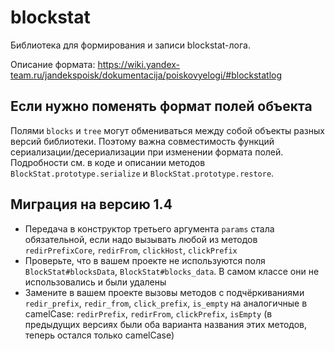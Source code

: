 # blockstat

Библиотека для формирования и записи blockstat-лога.

Описание формата: https://wiki.yandex-team.ru/jandekspoisk/dokumentacija/poiskovyelogi/#blockstatlog

## Если нужно поменять формат полей объекта

Полями `blocks` и `tree` могут обмениваться между собой объекты разных версий библиотеки. Поэтому важна совместимость функций сериализации/десериализации при изменении формата полей.
Подробности см. в коде и описании методов `BlockStat.prototype.serialize` и `BlockStat.prototype.restore`.

## Миграция на версию 1.4

- Передача в конструктор третьего аргумента `params` стала обязательной, если надо вызывать любой из методов `redirPrefixCore`, `redirFrom`, `clickHost`, `clickPrefix`
- Проверьте, что в вашем проекте не используются поля `BlockStat#blocksData`, `BlockStat#blocks_data`. В самом классе они не использовались и были удалены
- Замените в вашем проекте вызовы методов с подчёркиваниями `redir_prefix`, `redir_from`, `click_prefix`, `is_empty` на аналогичные в camelCase: `redirPrefix`, `redirFrom`, `clickPrefix`, `isEmpty` (в предыдущих версиях были оба варианта названия этих методов, теперь остался только camelCase)
